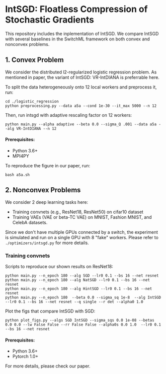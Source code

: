 # IntSGD: Floatless Compression of Stochastic Gradients

This repository includes the inplementation of IntSGD. We compare IntSGD with several baselines in the SwitchML framework on both convex and nonconvex problems.

 ## 1. Convex Problem
 
We consider the distributed l2-regularized logistic regression problem. As mentioned in paper, the variant of IntSGD: VR-IntDIANA is preferrable here.  
 
To split the data heterogeneously onto 12 local workers and preprocess it, run:
```
cd ./logistic_regression
python preprocessing.py --data a5a --cond 1e-30 --it_max 5000 --n 12
``` 
Then, run intsgd with adaptive rescaling factor on 12 workers:
```
python main.py --alpha adaptive --beta 0.0 --sigma_Q .001 --data a5a --alg VR-IntDIANA --n 12
```

#### Prerequisites:
- Python 3.6+
- MPI4PY

To reproduce the figure in our paper, run:
```
bash a5a.sh
```

## 2. Nonconvex Problems
We consider 2 deep learning tasks here:
- Training convnets (e.g., ResNet18, ResNet50) on cifar10 dataset
- Training VAEs (VAE or beta-TC VAE) on MNIST, Fashion MNIST, and CelebA datasets.

Since we don't have multiple GPUs connected by a switch, the experiment is simulated and run on a single GPU with 8 "fake" workers. Please refer to ``./optimizers/intsgd.py`` for more details.

### Training convnets

Scripts to reproduce our shown results on ResNet18:

```
python main.py --n_epoch 180 --alg SGD --lr0 0.1 --bs 16 --net resnet
python main.py --n_epoch 180 --alg NatSGD --lr0 0.1 --bs 16 --net resnet
python main.py --n_epoch 180 --alg HintSGD --lr0 0.1 --bs 16 --net resnet
python main.py --n_epoch 180  --beta 0.0 --sigma_sq 1e-8  --alg IntSGD --lr0 0.1 --bs 16 --net resnet --q single --r det --alpha0 1.0 
```
Plot the figs that compare IntSGD with SGD:
```
python plot_figs.py --algs SGD IntSGD --sigma_sqs 0.0 1e-08 --betas 0.0 0.0 --lw False False --rr False False --alpha0s 0.0 1.0  --lr0 0.1 --bs 16 --net resnet
```

#### Prerequisites:
- Python 3.6+
- Pytorch 1.0+

For more details, please check our paper.